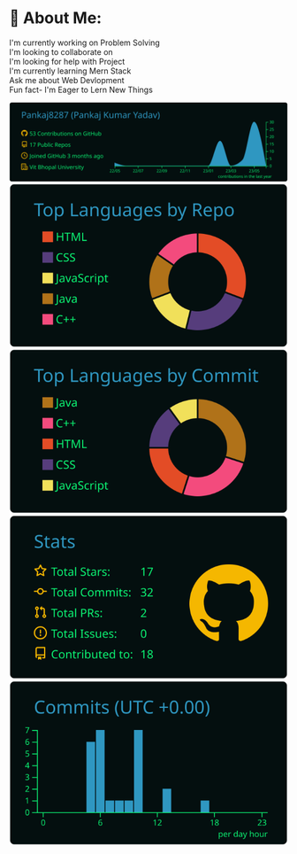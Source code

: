 # 💫 About Me:
I'm currently working on Problem Solving <br>I'm looking to collaborate on<br>I'm looking for help with Project<br>I'm currently learning Mern Stack<br>Ask me about Web Devlopment<br>Fun fact- I'm Eager  to Lern New Things


[![](https://raw.githubusercontent.com/Pankaj8287/Pankaj8287/master/profile-summary-card-output/blue_green/0-profile-details.svg)](https://github.com/vn7n24fzkq/github-profile-summary-cards)
[![](https://raw.githubusercontent.com/Pankaj8287/Pankaj8287/master/profile-summary-card-output/blue_green/1-repos-per-language.svg)](https://github.com/vn7n24fzkq/github-profile-summary-cards) [![](https://raw.githubusercontent.com/Pankaj8287/Pankaj8287/master/profile-summary-card-output/blue_green/2-most-commit-language.svg)](https://github.com/vn7n24fzkq/github-profile-summary-cards)
[![](https://raw.githubusercontent.com/Pankaj8287/Pankaj8287/master/profile-summary-card-output/blue_green/3-stats.svg)](https://github.com/vn7n24fzkq/github-profile-summary-cards) [![](https://raw.githubusercontent.com/Pankaj8287/Pankaj8287/master/profile-summary-card-output/blue_green/4-productive-time.svg)](https://github.com/vn7n24fzkq/github-profile-summary-cards)
